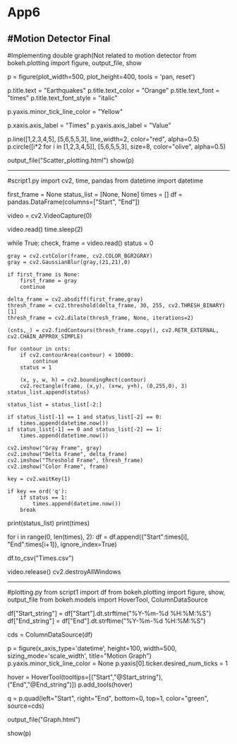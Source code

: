 # App6
#Motion Detector Final
-------------------------------------------
#Implementing double graph(Not related to motion detector
from bokeh.plotting import figure, output_file, show

p = figure(plot_width=500, plot_height=400, tools = 'pan, reset')

p.title.text = "Earthquakes"
p.title.text_color = "Orange"
p.title.text_font = "times"
p.title.text_font_style = "italic"

p.yaxis.minor_tick_line_color = "Yellow"

p.xaxis.axis_label = "Times"
p.yaxis.axis_label = "Value"

p.line([1,2,3,4,5], [5,6,5,5,3], line_width=2, color="red", alpha=0.5)
p.circle([i*2 for i in [1,2,3,4,5]], [5,6,5,5,3], size=8, color="olive", alpha=0.5)

output_file("Scatter_plotting.html")
show(p)

-----------------------------------------------------
#script1.py
import cv2, time, pandas
from datetime import datetime

first_frame = None
status_list = [None, None]
times = []
df = pandas.DataFrame(columns=["Start", "End"])

video = cv2.VideoCapture(0)

video.read()
time.sleep(2)

while True:
    check, frame = video.read()
    status = 0

    gray = cv2.cvtColor(frame, cv2.COLOR_BGR2GRAY)
    gray = cv2.GaussianBlur(gray,(21,21),0)

    if first_frame is None:
        first_frame = gray
        continue

    delta_frame = cv2.absdiff(first_frame,gray)
    thresh_frame = cv2.threshold(delta_frame, 30, 255, cv2.THRESH_BINARY)[1]
    thresh_frame = cv2.dilate(thresh_frame, None, iterations=2)

    (cnts,_) = cv2.findContours(thresh_frame.copy(), cv2.RETR_EXTERNAL, cv2.CHAIN_APPROX_SIMPLE)

    for contour in cnts:
        if cv2.contourArea(contour) < 10000:
            continue
        status = 1

        (x, y, w, h) = cv2.boundingRect(contour)
        cv2.rectangle(frame, (x,y), (x+w, y+h), (0,255,0), 3)
    status_list.append(status)

    status_list = status_list[-2:]

    if status_list[-1] == 1 and status_list[-2] == 0:
        times.append(datetime.now())
    if status_list[-1] == 0 and status_list[-2] == 1:
        times.append(datetime.now())

    cv2.imshow("Gray Frame", gray)
    cv2.imshow("Delta Frame", delta_frame)
    cv2.imshow("Threshold Frame", thresh_frame)
    cv2.imshow("Color Frame", frame)

    key = cv2.waitKey(1)

    if key == ord('q'):
        if status == 1:
            times.append(datetime.now())
        break

print(status_list)
print(times)

for i in range(0, len(times), 2):
    df = df.append({"Start":times[i], "End":times[i+1]}, ignore_index=True)

df.to_csv("Times.csv")

video.release()
cv2.destroyAllWindows 

--------------------------------------------------------------------------------
#plotting.py
from script1 import df
from bokeh.plotting import figure, show, output_file
from bokeh.models import HoverTool, ColumnDataSource

df["Start_string"] = df["Start"].dt.strftime("%Y-%m-%d %H:%M:%S")
df["End_string"] = df["End"].dt.strftime("%Y-%m-%d %H:%M:%S")

cds = ColumnDataSource(df)

p = figure(x_axis_type='datetime', height=100, width=500, sizing_mode='scale_width', title="Motion Graph")
p.yaxis.minor_tick_line_color = None
p.yaxis[0].ticker.desired_num_ticks = 1

hover = HoverTool(tooltips=[("Start","@Start_string"), ("End","@End_string")])
p.add_tools(hover)

q = p.quad(left="Start", right="End", bottom=0, top=1, color="green", source=cds)

output_file("Graph.html")

show(p)
